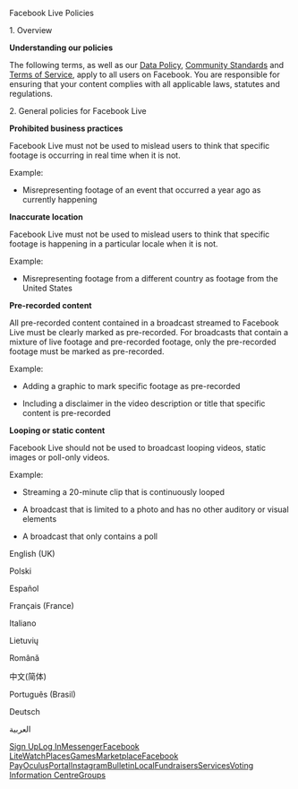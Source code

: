 Facebook Live Policies

1\. Overview

**Understanding our policies**

The following terms, as well as our [Data Policy](https://www.facebook.com/about/privacy/), [Community Standards](https://www.facebook.com/communitystandards/) and [Terms of Service](https://www.facebook.com/legal/terms), apply to all users on Facebook. You are responsible for ensuring that your content complies with all applicable laws, statutes and regulations.

2\. General policies for Facebook Live

**Prohibited business practices**

Facebook Live must not be used to mislead users to think that specific footage is occurring in real time when it is not.

Example:

*   Misrepresenting footage of an event that occurred a year ago as currently happening

**Inaccurate location**

Facebook Live must not be used to mislead users to think that specific footage is happening in a particular locale when it is not.

Example:

*   Misrepresenting footage from a different country as footage from the United States

**Pre-recorded content**

All pre-recorded content contained in a broadcast streamed to Facebook Live must be clearly marked as pre-recorded. For broadcasts that contain a mixture of live footage and pre-recorded footage, only the pre-recorded footage must be marked as pre-recorded.

Example:

*   Adding a graphic to mark specific footage as pre-recorded

*   Including a disclaimer in the video description or title that specific content is pre-recorded

**Looping or static content**

Facebook Live should not be used to broadcast looping videos, static images or poll-only videos.

Example:

*   Streaming a 20-minute clip that is continuously looped

*   A broadcast that is limited to a photo and has no other auditory or visual elements

*   A broadcast that only contains a poll

English (UK)

Polski

Español

Français (France)

Italiano

Lietuvių

Română

中文(简体)

Português (Brasil)

Deutsch

العربية

[Sign Up](https://www.facebook.com/reg/)[Log In](https://www.facebook.com/login/)[Messenger](https://l.facebook.com/l.php?u=https%3A%2F%2Fmessenger.com%2F&h=AT1lek_eK-MocvlN2mgzoQunxAUcrla9RdbBBJY3YfMJHZHCtyyEUhd5cDlBXcfoRQq0gDmThzb3dW4z6KjRUU_pA0lrScn3AUC0GPtQs6QgfGFMuXBmCubgm23lhu1NyVql_-n75cFxj3fMPmuI1aAD-8m4xFV2F6oDUQ)[Facebook Lite](https://www.facebook.com/lite/)[Watch](https://en-gb.facebook.com/watch/)[Places](https://www.facebook.com/places/)[Games](https://www.facebook.com/games/)[Marketplace](https://www.facebook.com/marketplace/)[Facebook Pay](https://pay.facebook.com/)[Oculus](https://l.facebook.com/l.php?u=https%3A%2F%2Fwww.oculus.com%2F&h=AT1lek_eK-MocvlN2mgzoQunxAUcrla9RdbBBJY3YfMJHZHCtyyEUhd5cDlBXcfoRQq0gDmThzb3dW4z6KjRUU_pA0lrScn3AUC0GPtQs6QgfGFMuXBmCubgm23lhu1NyVql_-n75cFxj3fMPmuI1aAD-8m4xFV2F6oDUQ)[Portal](https://portal.facebook.com/)[Instagram](https://l.facebook.com/l.php?u=https%3A%2F%2Fwww.instagram.com%2F&h=AT1lek_eK-MocvlN2mgzoQunxAUcrla9RdbBBJY3YfMJHZHCtyyEUhd5cDlBXcfoRQq0gDmThzb3dW4z6KjRUU_pA0lrScn3AUC0GPtQs6QgfGFMuXBmCubgm23lhu1NyVql_-n75cFxj3fMPmuI1aAD-8m4xFV2F6oDUQ)[Bulletin](https://www.bulletin.com/)[Local](https://www.facebook.com/local/lists/245019872666104/)[Fundraisers](https://www.facebook.com/fundraisers/)[Services](https://www.facebook.com/biz/directory/)[Voting Information Centre](https://www.facebook.com/votinginformationcenter/?entry_point=c2l0ZQ%3D%3D)[Groups](https://www.facebook.com/groups/explore/)
